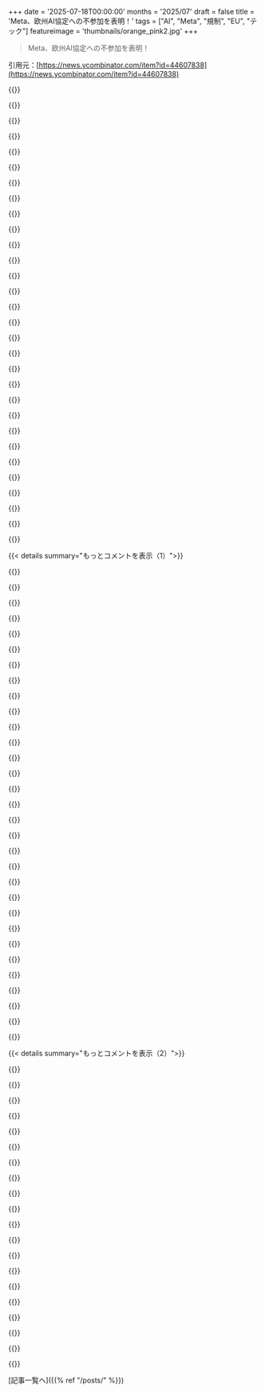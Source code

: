 +++
date = '2025-07-18T00:00:00'
months = '2025/07'
draft = false
title = 'Meta、欧州AI協定への不参加を表明！'
tags = ["AI", "Meta", "規制", "EU", "テック"]
featureimage = 'thumbnails/orange_pink2.jpg'
+++

> Meta、欧州AI協定への不参加を表明！

引用元：[https://news.ycombinator.com/item?id=44607838](https://news.ycombinator.com/item?id=44607838)




{{<matomeQuote body="Metaだけでなく、40のEU企業もAI Actの2年延期をEUに要請してるんだって。不明瞭だからね。この行動規範は任意で、Act自体より厳しめだよ。EUはサインすれば審査が緩くなると言ってるけど、Metaはどうせ監視されるから、署名は現実的じゃないみたい。<br>Actの鍵は、モデル提供者がダウンストリームパートナーの誤用に責任を負うこと。オープンソースには特に厳しい要求なんだ。<br>GPAIモデル提供者は、著作権侵害出力を防ぐ合理的な対策が必要で、過学習も避けるべきだね。モデル提供先には、著作権保護作品と同一・類似の出力生成を避ける適切な措置を約束させることを推奨してるよ。<br>[1] https://www.lw.com/en/insights/2024/11/european-commission-r..." userName="ankit219" createdAt="2025/07/18 19:13:05" color="#ff5c5c">}}




{{<matomeQuote body="数年後に市場がどうなるか全然分からないのに、急成長中の市場を規制しようとするなんて、素敵だね。" userName="dmix" createdAt="2025/07/18 22:41:36" color="">}}




{{<matomeQuote body="俺には合理的なガイドラインに聞こえるな。オープンソースモデルでも、ユーザーに「著作権保護作品と同一または類似の出力を繰り返し生成しないための適切な措置」を義務付けるライセンス条項を追加できるしね。<br>これはEUの法律であって、アメリカのじゃない。EUでは「合理的」ってのは、文字通りの解釈じゃなくて、裁判官が双方の利益を考慮して結論を出すことを意味するんだ。" userName="t0mas88" createdAt="2025/07/18 22:48:43" color="#ff5733">}}




{{<matomeQuote body="規制の目的は、数年後に何がどうなるかを今から形作ることなんだよ。" userName="remram" createdAt="2025/07/18 22:53:41" color="">}}




{{<matomeQuote body="ただし、プロンプトインジェクションを防ぐのはどうやら不可能みたい。もう手遅れだね。他の多くの法律（例えばクッキー法とか、毎日何百万件も投稿されるユーザー生成コンテンツの責任とか）と同じで、意図は良いんだけど、全く実用的じゃないんだ。" userName="deanc" createdAt="2025/07/19 08:15:24" color="#38d3d3">}}




{{<matomeQuote body="クッキー法ってそんなに非実用的かな？不要なユーザー情報を保存しなければ遵守は簡単だよ。もしプラットフォームがブラウザ設定でユーザーのデフォルトを尊重し、共通の設定インターフェースに収束していれば、全く混乱はなかったはずなんだ。<br>広告プラットフォームとかが、ダークパターンやFUD、悪意のある遵守を使ってユーザーを騙して追跡に同意させたせいで、非実用的になったんだよ。" userName="lcnielsen" createdAt="2025/07/19 08:36:05" color="#ff5c5c">}}




{{<matomeQuote body="EUがライセンスなしで著作権保護作品を学習する抜け道を提供していることを理解すれば、引用されたテキストは納得できるよ。回避できない課題はあるけど、彼らが提案したバランスはかなり洗練されてるね。" userName="m3sta" createdAt="2025/07/19 03:27:40" color="#45d325">}}




{{<matomeQuote body="それ本当？個人や企業の知的財産権を消し去るって、どうやって決められるの？彼らの持ち物じゃないのにね。" userName="Oras" createdAt="2025/07/19 09:21:03" color="">}}




{{<matomeQuote body="ユーザーとしては非実用的だよ。ネットのあらゆるウェブサイトで、操作する前に通知をクリックしなきゃいけないんだ。たいてい分かりにくくて「全て拒否」ボタンがなくて、「選択肢を管理」ボタンを押すと、もっと複雑なメニューに行くしね。<br>君が言うように、グローバルなブラウザオプションがあれば良かったんだよ。<br>この面倒なことを何度も実装してきた身としては、世界中でどれだけの時間が無駄になったか想像もつかないよ。実装、バグ修正、そして何よりユーザーがこれとやり取りするのに費やされた時間だ。" userName="deanc" createdAt="2025/07/19 08:58:56" color="#38d3d3">}}




{{<matomeQuote body="ウェブサイトが「最小限」の同意をデフォルトにしないから、こんな無駄が発生してるんだよ。運営者にとっちゃ儲からないんだろうけど、スキャムサイトみたいにリダイレクトループで時間潰させてるのと一緒だね。法律は本来、そういうデフォルトを推奨してるはずなんだけどさ。" userName="lcnielsen" createdAt="2025/07/19 09:13:59" color="#45d325">}}




{{<matomeQuote body="著作権って神からの贈り物じゃなくてさ、政府が本を書いたり出版したりっていう望ましい行動を促すために作った経済的なインセンティブなんだよ。" userName="elsjaako" createdAt="2025/07/19 09:38:41" color="">}}




{{<matomeQuote body="二人とも正解だよ。初期段階での規制って、往々にしてイノベーションを潰しちゃうんだよね。市場を早急に形作ろうとすると、後になって間違いだと判明するような仮定を固定しちゃう傾向があるんだ。" userName="olalonde" createdAt="2025/07/18 23:27:44" color="">}}




{{<matomeQuote body="それはおかしくないと思うよ。何百万もの著作物を再現できるモデルを訓練したら、それを配布しちゃダメだろ。普通のソフトウェアだったら許されるのか？ただの派手なAiモデルだからってOKなの？" userName="zizee" createdAt="2025/07/18 23:47:53" color="#ff5c5c">}}




{{<matomeQuote body="規制当局ってさ、今の市場の仕組みすらろくに分かってないのに、未来予測までしろってか？政府の規制はだいたい既存の既得権益を守る方向に進むから、結局、同じ巨大企業ばかりで動きが遅くなるんだよ。今のヨーロッパ市場がまさにそうで、停滞して中途半端な状態になってるよね。" userName="dmix" createdAt="2025/07/18 23:04:50" color="#ff5c5c">}}




{{<matomeQuote body="実際のところ、ビジネスで同意を得て集めたデータの方が、ずっと価値があって正確なんだよ。最小限の設定をデフォルトにするのは、ほとんどの企業にとって現実的じゃない。適切なトラッキングデータに基づく意思決定は、ビジネスに大きな影響を与えるんだ（月7桁の収益があるクライアントで実感済み）。同意は全面的に支持するけど、その実装方法が誰から見ても非現実的だと思うね。" userName="deanc" createdAt="2025/07/19 09:20:56" color="#38d3d3">}}




{{<matomeQuote body="市場が一度できて形作られちゃうと、損害や社会の変化って元に戻せない時があるんだ。化石燃料、プラスチック、ソーシャルメディアとか見てみろよ。今じゃ害になるものに依存してて、規制も効かない状態だ。イノベーションは大事だけど、最速で進める必要はないよ。人生を変えるような技術を出す前に、もっと慎重に深く影響を研究すべきだね。今、一部のせいでLLMがインターネットを壊してるのを見てるけど、メリットも不明なのに、できるからってやってる。まるで先の見えないカーブにフルスピードで突っ込むようなもんだね。" userName="TFYS" createdAt="2025/07/19 07:00:46" color="#ff5c5c">}}




{{<matomeQuote body="俺は著作物を確実に複製できるXerox機を持ってるんだけど、それも問題なの？道具をユーザーの行動のせいにするとか、バカげてるだろ。" userName="CamperBob2" createdAt="2025/07/19 00:28:09" color="#ff5c5c">}}




{{<matomeQuote body="企業が不必要にユーザーをオンライン追跡するのを本気で擁護しようとしてるの？なんで企業はさ、コア製品だけ売って、ユーザーを追跡しないってことができないわけ？もしそうすれば、クッキーバナーを出す必要なんてないだろ。" userName="bfg_9k" createdAt="2025/07/19 10:06:34" color="#ff33a1">}}




{{<matomeQuote body="EUの機関ですら、クッキー同意が不要なデフォルトには戻ってないんだよね。UK政府とかNHSのサイトでも、しょっちゅうクッキーバナーを消してるよ。UKのICOもEUのデータ保護監督者も同意を求めてるし、ほとんどみんなそう。なんでかって？詐欺サイトとか政府の監視のせいじゃなくて、単にサイト改善のための合理的なトラフィック分析ですら「クッキー法」が同意を求めるからなんだ。これってさ、非現実的で不合理、逆効果で頭悪いとしか言いようがないね。" userName="fauigerzigerk" createdAt="2025/07/19 10:25:10" color="#785bff">}}




{{<matomeQuote body="データ収集は顧客体験向上のためで、実店舗もオンラインも同じだよ。企業はサービスを良くしたいから、そのためにはデータが必要なんだ。" userName="artathred" createdAt="2025/07/19 12:35:14" color="">}}




{{<matomeQuote body="EUのほとんどの国では、著作権って作り手の固有の権利なんだ。" userName="bryanrasmussen" createdAt="2025/07/19 17:28:33" color="">}}




{{<matomeQuote body="既得権益者が今の市場すらよく分かってないのに、未来を決めさせるのはどうなの？しかも彼らは自分たちを未来学者だって言ってるんだよ？" userName="krainboltgreene" createdAt="2025/07/18 23:08:00" color="">}}




{{<matomeQuote body="データ提供は個人の決断だよ。NHSのウェブサイトのクッキーバナーはちゃんとしてるけど、データを第三者に渡すのは勝手に同意されたって考えるのは「完全に合理的」じゃないね。俺はNHSは信用するけど、そのパートナー企業は信用できないかもしれないし。<br>データがサービス提供に厳密に必要で、それだけに使い、用が済んだら消去するならバナーはいらない。でも、Daily Mailみたいなサイトがデータを売りまくってるのは明らかだろ？そういう悪党がいるから、みんないいものに巡り合えないんだ。" userName="grues-dinner" createdAt="2025/07/19 12:06:11" color="#ff33a1">}}




{{<matomeQuote body="プラスチックやソーシャルメディアは「悪い」ってみんな知ってることになってるけど、それらがない世界の方がよっぽどひどいと思うな。みんな人気のある話に飛びつくけど、ソーシャルメディアが本当に悪いなら誰も使わないはずだよね。俺はどっちも悪いと思ってないよ。プラスチックもソーシャルメディアもそこまで有害じゃないさ。<br>みんな過去を美化しすぎなんだよ。変化って怖いから、世界が悪くなった時に「ほら、変化が原因だ！」って言うのは簡単なんだ。" userName="sneak" createdAt="2025/07/19 08:22:06" color="#ff5733">}}




{{<matomeQuote body="うん、文字通りじゃない意味で、完全にその通りだね。" userName="kriops" createdAt="2025/07/19 10:34:54" color="">}}




{{<matomeQuote body="化石燃料を見てみろって？もし俺たちが化石燃料の時代を先回りして規制してたら、インターネットや宇宙旅行、原子力エネルギーみたいな現代の発明にたどり着けたと思う？どうやってそれを想像するんだ？タイムマシンを発明して過去に戻って、化石燃料なしで達成できる現代技術の設計図を渡さない限り無理でしょ。" userName="FirmwareBurner" createdAt="2025/07/19 11:28:49" color="#ff5733">}}




{{<matomeQuote body="歴史的に見て、多くの文化では芸術家の権利ってものが考慮されてこなかったんだ。それが世界貿易に参加するための条件として、無理やり押し付けられたようなもんだよ。" userName="Zafira" createdAt="2025/07/19 10:44:56" color="">}}




{{<matomeQuote body="その通り、100％ね。だから、クリエイターから巨大企業へ莫大な富が移転してる今、著作権を一方的に捨てるのは本当に驚きだよ。政府は、映画スタジオみたいにクリエイターが力を持っていた時は、彼らの経済的利益を守って、個人に対しては著作権侵害やDRM回避を厳しく取り締まってたのにね。でも今は、巨大企業が個人のための抜け穴（フェアユース）を使って大規模に著作権侵害をしても、お咎めなしだ。<br>とにかく、この流れは変わらないだろうな。これは大きな実験で、中期的にはモデル提供者自身にも利益があるとは限らない。手に入るデータはすべて手に入れるっていう「何でもあり」の政策は、すでに悪影響を及ぼしてるよ。アーティストや作家が作品を公開しなくなったり、オープンウェブがアンチスクレイピングでロックダウンされたりね。俺たちは基本的に、他人のデータを搾取しながら、自分たちのデータは守るっていう、敵対的なデータ管理の時代に入りつつあるんだ。" userName="klabb3" createdAt="2025/07/19 15:12:40" color="#38d3d3">}}




{{<matomeQuote body="重要なのは、著作権が法律によって作られた「権利」だってことだよ。普遍的に認められてきたものでも、昔からあったわけでもなく、政府が変更したり廃止したりできる現代の構成物なんだ。" userName="vidarh" createdAt="2025/07/19 17:59:55" color="#45d325">}}




{{<matomeQuote body="クッキー同意バナーは多すぎて、悪質なデータ収集者とまともなサイトが見分けられないんだ。法律のせいで、NHS（NHS）みたいにちゃんとやってるサイトとDaily Mail（Daily Mail）みたいなところが同じに見える。これじゃ逆効果で、ユーザーは誤解しちゃうよ。" userName="fauigerzigerk" createdAt="2025/07/19 12:38:24" color="#38d3d3">}}




{{< details summary="もっとコメントを表示（1）">}}

{{<matomeQuote body="永遠の権利って何？それは法典に「永遠」って書かれた権利のことさ。ジェファソンが不可侵の権利って言ったのは、たぶんKing George III（King George III）には衝撃だっただろうね。もしBGMがあったらThe Clash（The Clash）の”Know Your Rights”が流れてる感じかな。" userName="bryanrasmussen" createdAt="2025/07/19 18:18:01" color="">}}




{{<matomeQuote body="ガイドラインの要約はここにあるよ<br>https://artificialintelligenceact.eu/introduction-to-code-of...<br>マジで大変だわ。これ、大手の著作権者とか弁護士、役人以外には何の役にも立たないと思うよ。" userName="jahewson" createdAt="2025/07/18 18:41:02" color="#45d325">}}




{{<matomeQuote body="この規制、EU（EU）企業にとってヤバい罠になるかもよ。ある規模を超えたAI（AI）モデルには、すげー重いコンプライアンスが求められるようになる。そうなると、EU（EU）のスタートアップは成長をためらうだろうね。でも、アメリカや中国の大企業は規制が緩いから、めちゃくちゃ早くAI（AI）を開発しまくってる。そいつらが、いずれEU（EU）市場に、もっと洗練されたAI（AI）製品と潤沢な資金で押し寄せてくるだろうね。" userName="felipeerias" createdAt="2025/07/19 01:09:01" color="#ff33a1">}}




{{<matomeQuote body="それに、EU（EU）のユーザーは、VPNとか使ってアメリカとかの「もっと良いAI（AI）製品」を使おうとするだろうね。" userName="randomNumber7" createdAt="2025/07/19 07:26:55" color="#ff33a1">}}




{{<matomeQuote body="ほとんどの人は、そんなことしないと思うよ。だって、このAI（AI）規制の問題なんて、一部の詳しい人たち以外はほとんど知らないんだからさ。" userName="aniviacat" createdAt="2025/07/19 10:54:14" color="">}}




{{<matomeQuote body="はは、それはないわー。図書館とかカフェ行ってみ？学生みんなChatGPT（ChatGPT）使ってるぜ。EU（EU）規制でAI（AI）がダメになったら、VPNとか使ってアメリカや中国の「良いモデル」使う方法、すぐ見つけるって。EU（EU）のAI（AI）規制は、RIAA（RIAA）が音楽違法ダウンロードと戦った時みたいになるよ。結局、EU（EU）の消費者は欲しいデジタルコンテンツを何とか手に入れるし、EU（EU）内の製品だけが置いていかれるだけさ。" userName="FirmwareBurner" createdAt="2025/07/19 11:20:28" color="#785bff">}}




{{<matomeQuote body="嫌がらせとか暴言なしで、ちゃんと意見を言えないの？<br>https://news.ycombinator.com/newsguidelines.html" userName="dang" createdAt="2025/07/19 19:27:25" color="">}}




{{<matomeQuote body="「もっと良いモデルにVPNで移行する方法をすぐ見つける」って？<br>彼らはAI（AI）の「モデル」って言葉すら知らないし、どれが良いかもわかってないよ。知ってるのはChatGPT（ChatGPT）だけ。たしかに「新しいChatGPT（ChatGPT）の神アップデートはアメリカ限定！EU（EU）からのアクセス方法はこちら」みたいな話は広まるかもね。でも、ほとんどの人は使わないと思う。俺の周りでも、ChatGPT 4o（ChatGPT 4o）しか使ってないし。それに、AI（AI）企業がEU（EU）のクレカ使わせたら、すぐヤバくなるだろうしね。" userName="aniviacat" createdAt="2025/07/19 13:40:09" color="#ff5c5c">}}




{{<matomeQuote body="AI（AI）の「モデル」すら知らないって？<br>みんなtorrent（torrent）の仕組みも知らないけど、Netflix（Netflix）嫌って違法ダウンロードする方法はすぐ見つけるだろ？必要は発明の母ってね。<br>「ほとんど使わない」って言うけどさ、若い奴らが自分の時間を増やすために成績や成果を最大化しようとする意欲をナメすぎだろ。<br>EU（EU）クレカでAI（AI）企業が問題になるって？もしEU（EU）がこのままじゃ、AI（AI）もなく規制漬けで、高齢化で経済が衰退するから、そんな問題どうでもよくなるかもね。" userName="FirmwareBurner" createdAt="2025/07/19 16:47:49" color="#785bff">}}




{{<matomeQuote body="大した違いがないなら、なんでわざわざ規制するんだ？著作権とかの制限があっても、欧州の人たちは「ゲーム・オブ・スローンズ」みたいに、いくらでも回避できるだろ。" userName="tim333" createdAt="2025/07/19 11:24:56" color="">}}




{{<matomeQuote body="5年前、ロシアの親はVPNなんて知らなかったのに、今じゃWireguardがOpenVPNよりいいって知ってるぜ。InstagramやYouTubeがブロックされてるのが理由さ。ChatGPTはInstagramより価値があるんだから、きっとみんな、どうにかする道を見つけるだろうな。" userName="para_parolu" createdAt="2025/07/21 15:24:52" color="">}}




{{<matomeQuote body="いつも同じこと言ってるよな。アメリカは規制を緩めてテクノロジーで優位に立ったって。でも、それでアメリカ人が得したか？インターネット企業はデカくなりすぎて、新しいテクノロジー界の金持ちが反民主主義的な活動に金を出してる。ちょっと性能が落ちても、こういう強力な企業をしっかり監視するのは、当然の代償だと思うぜ。" userName="thrance" createdAt="2025/07/19 11:45:16" color="#785bff">}}




{{<matomeQuote body="AIの暴走は最終的に世界中のみんなに影響するんだ。たとえアメリカが原因だとしても、アメリカだけの問題じゃない。もしヨーロッパが影響力持ちたいなら、ASMLにチップの供給を止めるように言うのが、一番いい手だぜ。" userName="0xDEAFBEAD" createdAt="2025/07/19 15:05:12" color="#45d325">}}




{{<matomeQuote body="そしたら、ヨーロッパには税金を取れるテクノロジー企業がないから、その穴埋めに何十億も罰金を取られちまうだろうな。" userName="Workaccount2" createdAt="2025/07/19 03:04:31" color="">}}




{{<matomeQuote body="ヨーロッパ人としては、これ、最高の解決策だぜ。アメリカの巨大テクノロジー企業が俺たちの公共インフラに金を出してくれるって？最高じゃん。特にアメリカが関税で俺たちを攻撃してきた後ならな。" userName="izacus" createdAt="2025/07/19 11:12:18" color="">}}




{{<matomeQuote body="ロシアの巨大エネルギーが電力網を動かしてるみたいに？それはダメだ。ヨーロッパは、窒息しそうな規制と、外国勢力への依存って穴を掘ってるんだぜ。馬鹿げてるのに、ヨーロッパの人たちはそれに慣れちゃって、問題が見えてないんだな。" userName="Workaccount2" createdAt="2025/07/19 11:38:57" color="#785bff">}}




{{<matomeQuote body="「それは確かに厄介だ」って言うけどさ。具体的に何がそんなに厄介なんだ？" userName="troupo" createdAt="2025/07/19 05:50:19" color="">}}




{{<matomeQuote body="ヨーロッパが自分たちで育てられなかった産業を、まるで細かいところまで管理してるんだ。法律を作るための法律って感じだな。マリオ・ドラギのEUの競争力に関する暗い報告が、1970年代の共産中国の市場改革みたいに、EUで政治的な変化のきっかけになるって甘い期待を抱いてたなら、EUは全然変わってないって結論するしかないぜ。俺はもうEUには期待してない。" userName="l5870uoo9y" createdAt="2025/07/19 07:14:27" color="#ff5733">}}




{{<matomeQuote body="これ全部いいじゃん。ほとんどの項目は大手プロバイダーが導入すべきだね…" userName="Atotalnoob" createdAt="2025/07/18 18:57:45" color="">}}




{{<matomeQuote body="問題はね、これってオープンウェイトモデルの公開をマジでダメにするし、一般人にはプライバシーに良くない選択肢しか残さないんだよ。" userName="techjamie" createdAt="2025/07/18 19:28:15" color="#38d3d3">}}




{{<matomeQuote body="君の長くて味気ない駄文なんかどうでもいいんだよ。LLMの要約が欲しいなら自分でLLMに聞くっての。これって、2025年のGoogle検索結果へのリンク投稿みたいなもんだろ、俺的にはさ。" userName="isoprophlex" createdAt="2025/07/18 18:58:33" color="">}}




{{<matomeQuote body="元の文章より長いって？法的文書の要約なのに、味気ないとか気にするやついる？" userName="marcellus23" createdAt="2025/07/18 19:05:45" color="">}}




{{<matomeQuote body="でも、あれは…役立つよ。君の返信よりはね。" userName="rokkamokka" createdAt="2025/07/18 19:02:31" color="">}}




{{<matomeQuote body="一本取られたわ、それは認めるよ。" userName="isoprophlex" createdAt="2025/07/18 19:05:39" color="">}}




{{<matomeQuote body="いやいや。このテキストはHNに埋め込まれてるから、プロンプトや検索結果より残るよ。どっちも再現不能だしね。現実と関係なくても、いきなり消えたりはしないはず。" userName="JonChesterfield" createdAt="2025/07/18 19:26:54" color="">}}




{{<matomeQuote body="まさか、ほら、フラグされたり「Dead」ってマークされたら別だけどさ。" userName="jjulius" createdAt="2025/07/19 02:06:01" color="">}}




{{<matomeQuote body="え。ああ、うん、確かに今削除されちゃったね。この考え方もこれで終わりか。" userName="JonChesterfield" createdAt="2025/07/19 19:26:16" color="">}}




{{<matomeQuote body="俺の最初の投稿がフラグされるべきだったとは思わないけど、多分自動執行だったんじゃないかな。" userName="cm2012" createdAt="2025/07/20 02:22:52" color="">}}




{{<matomeQuote body="ほとんどのコメントがEUに盲目的に賛同してるのに驚きだね。EUの規制って、いつも強圧的で的外れだってデフォルトで思っちゃうの、俺だけ？" userName="rockemsockem" createdAt="2025/07/18 18:41:49" color="">}}




{{<matomeQuote body="みんなは盲目的に批判する前に、もうちょっと規制を理解しようと努力したんじゃない？GDPRみたいに、多くの部分はただの常識だよ。グローバルな巨大企業に代表される”市場”が勝手に解決してくれるなんて思わないならね。" userName="9dev" createdAt="2025/07/18 18:44:33" color="#785bff">}}

{{</details>}}




{{< details summary="もっとコメントを表示（2）">}}

{{<matomeQuote body="このスレッドでは、EU規制に少しでも反対する意見は、極端に低評価されまくってるね。" userName="zeptonix" createdAt="2025/07/18 19:08:26" color="">}}




{{<matomeQuote body="EUの友人たちは、良かれと思ってやったけど間違った政策や規制をこれまで長くやってきて、そのせいで彼らのテックセクターの成長は阻害されてきたんだ。それが良いことだと考える人もいるかもしれないけど、現時点でのAIに関する規制は時期尚早で、失敗や意図しない結果に終わる可能性が高いと思うね。" userName="Alupis" createdAt="2025/07/18 18:47:42" color="#ff5733">}}




{{<matomeQuote body="でも同時に、彼らにはUSB-Cの件や、世界中でプライバシー権の問題を提起したGDPRみたいに、すごく成功した政策の長い歴史もあるよね。AIをいつまで規制なしで放っておける？昨日、DeltaがAIを使って顧客から高い航空券の料金を絞り出してるって報告があったばかりだよ。次は保険会社だ。いつまで見てるつもり？すべての説明責任が永遠に消え去るまで？" userName="9dev" createdAt="2025/07/18 18:53:33" color="#ff5c5c">}}




{{<matomeQuote body="それって、ある特定の政治的立場の人たちの問題だよね。彼らは何かのために投票するんじゃなくて、いつも何かや誰かに盲目的に反対したり投票したりするんだ。まるで理屈より純粋な憎しみが勝ってるみたい。でも、彼らは”良い”側だから、いつも正しくて考える必要なんてないってことになってるんだよね。" userName="js4ever" createdAt="2025/07/18 22:42:18" color="">}}




{{<matomeQuote body="クッキー同意ポップアップは、追跡防止には役立たず、EU内外のユーザーをイラつかせるだけだ。これは10年遅れで、問題を全く理解してない奴らが作った。GDPRはまだマシだけど、結局、企業より一般人が迷惑してるんだよな。" userName="marginalia_nu" createdAt="2025/07/18 22:57:13" color="#ff5c5c">}}




{{<matomeQuote body="Metaが人類史上最悪の企業だって？そんなことないって。もっと邪悪な企業はゴロゴロいるんだよ。East India CompanyとかAbir Congo Company、DuPont、Chiquitaとかさ。ちょっと視点が必要だね。<br>https://en.m.wikipedia.org/wiki/East_India_Company<br>https://en.wikipedia.org/wiki/Abir_Congo_Company<br>https://en.wikipedia.org/wiki/List_of_companies_involved_in_...<br>https://en.wikipedia.org/wiki/DuPont#Controversies_and_crime...<br>https://en.m.wikipedia.org/wiki/Chiquita" userName="krapp" createdAt="2025/07/18 23:54:42" color="#ff5733">}}




{{<matomeQuote body="宗教的な人物を侮辱したら冒涜罪で起訴される、って判決を下したのと同じ組織だぞ。市民を保護する意図なんて、こいつらに期待しちゃダメだな。" userName="terminalshort" createdAt="2025/07/19 01:44:57" color="">}}




{{<matomeQuote body="GDPRって、あのクッキーについて「どうでもいい」ボタンを、どのページでも必死に探させる、あの法律のこと？違う法律かな？" userName="ars" createdAt="2025/07/18 19:00:00" color="">}}




{{<matomeQuote body="GDPRもUSBCも大反対だね。もし欧州のテクノクラートがコネクタを一つ選ぶなら、俺はUSB-Cを選ばない。俺のMacBookのポートは数年でダメになったしな。GDPRだってEU市民のためじゃなく、弁護士とコンサルタントを儲けさせただけだろ。" userName="pembrook" createdAt="2025/07/18 22:54:36" color="#785bff">}}




{{<matomeQuote body="USB-Cがいろんなデバイスで使えるようになるのは、まあ、あって困らない程度だろ。「すごく成功した政策」なんて呼べるもんじゃないね。" userName="rockemsockem" createdAt="2025/07/18 19:58:40" color="">}}




{{<matomeQuote body="クッキー同意ポップアップは、企業がわざと最悪のコンプライアンスにしたんだよ。「全てのクッキーを拒否」はワンクリックであるべきって新しい規制もあるけど、守られてない。顧客の敵は企業であって、EUの規制じゃないんだ。" userName="plopilop" createdAt="2025/07/19 00:01:34" color="#38d3d3">}}




{{<matomeQuote body="これ一つで、お前がリストアップした全部合わせたよりもっとひどいんだよ。<br>https://www.business-humanrights.org/en/latest-news/meta-all..." userName="bdangubic" createdAt="2025/07/19 00:44:06" color="#45d325">}}




{{<matomeQuote body="EUはよく標準化を進めて、それがエンドユーザーのためになってきたじゃん。これはただの例だよ。" userName="9dev" createdAt="2025/07/18 20:43:10" color="">}}




{{<matomeQuote body="ウェブサイトがGDPRの抗議でUXを悪くしてるなんて思わないよ。企業は自分の利益のために動いてるだけでしょ。もしEUがそれを予測できないなら、規制を作る能力に問題があるって批判されても仕方ないね。" userName="ChadNauseam" createdAt="2025/07/19 00:53:18" color="#45d325">}}




{{<matomeQuote body="「デフォルトでそう思ってるの俺だけ？」ってさ、それが問題なんだよ。デフォルトで仮定するんじゃなくて、ちゃんと調べてみたら？自分で意見を形成して、兆ドル規模の多国籍企業の意見に乗せられないようにしようよ。" userName="troupo" createdAt="2025/07/19 05:56:28" color="">}}




{{<matomeQuote body="いや…ティーンエイジャーを時々憂鬱にさせるくらいじゃ、ホロコーストを手助けしたり、人体の部位を通貨にしたり、世界の半分を奴隷にしたり、地球を毒で汚染したりするよりはマシだろ。" userName="krapp" createdAt="2025/07/19 01:01:24" color="">}}




{{<matomeQuote body="それがさぁ、イノベーションを阻害する結果になるんだよ。規制ってのは両刃の剣なんだ。誰がUSB-Cが最終的なコネクタだって言えるんだよ？今でこそ満足してるけど、AppleのLightningにも利点はあったじゃん。数年後に新しいコネクタが2つ出てきたらどうすんの？EUの今の規制だと、技術的に優れた新しいコネクタが入ってこられないんだよ。10年後、USB-Cが時代遅れになっても、EUはそれを無理やり維持して、さらなるイノベーションを阻害するんだ。こういう標準化は合意でやるのが難しいのに、政策や規制でやっちゃう？これって技術をほとんど理解してない政府機関だぜ。普通、標準化ってのは競合する複数の標準があって、最終的に普及で“勝つ”方が決まるもんだろ。意図は良いけど、悪い副作用があるよ。" userName="Alupis" createdAt="2025/07/18 21:09:09" color="#ff5733">}}




{{<matomeQuote body="じゃあさ、規制が時々的外れになるからって、政府は規制しようとすべきじゃないってこと？" userName="zizee" createdAt="2025/07/18 23:41:20" color="">}}




{{<matomeQuote body="「非常に賢い人でも全ての結末は見通せない」って言うけどさ、こいつらは「非常に賢い」とは言えないね。一方、中国の誰もEUの規制当局なんて気にしないよ。今は中国が何してるかなんて気にしないだろうけど、EUが次の兆ユーロ規模の市場を戦わずに彼らに渡したら、きっと気にするようになるよ。" userName="CamperBob2" createdAt="2025/07/19 00:31:14" color="#785bff">}}

{{</details>}}



[記事一覧へ]({{% ref "/posts/" %}})

